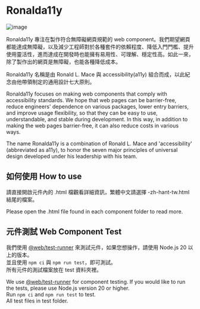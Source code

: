 # Ronalda11y
![image](https://badgen.net/badge/license/MIT/orange)

Ronalda11y 專注在製作符合無障礙網頁規範的 web component。我們期望網頁都能達成無障礙，以及減少工程師對於各種套件的依賴程度、降低入門門檻、提升使用靈活性，進而達成在開發時也能擁有易用性、可理解、穩定性高。如此一來，除了製作出的網頁是無障礙，也能各種降低成本。  

Ronalda11y 名稱是由 Ronald L. Mace 與 accessibility(a11y) 組合而成，以此紀念由他帶領制定的通用設計七大原則。  

Ronalda11y focuses on making web components that comply with accessibility standards. We hope that web pages can be barrier-free, reduce engineers' dependence on various packages, lower entry barriers, and improve usage flexibility, so that they can be easy to use, understandable, and stable during development. In this way, in addition to making the web pages barrier-free, it can also reduce costs in various ways.  

The name Ronalda11y is a combination of Ronald L. Mace and 'accessibility' (abbreviated as a11y), to honor the seven major principles of universal design developed under his leadership with his team.  


## 如何使用 How to use
請直接開啟元件內的 .html 檔觀看詳細資訊，繁體中文請選擇 -zh-hant-tw.html 結尾的檔案。  

Please open the .html file found in each component folder to read more.  

## 元件測試 Web Component Test
我們使用 [@web/test-runner](https://modern-web.dev/docs/test-runner/overview/) 來測試元件，如果您想操作，請使用 Node.js 20 以上的版本。  
並且使用 `npm ci` 與 `npm run test`，即可測試。  
所有元件的測試檔案放在 test 資料夾裡。  

We use [@web/test-runner](https://modern-web.dev/docs/test-runner/overview/) for component testing. If you would like to run the tests, please use Node.js version 20 or higher.  
Run `npm ci` and `npm run test` to test.  
All test files in test folder.
